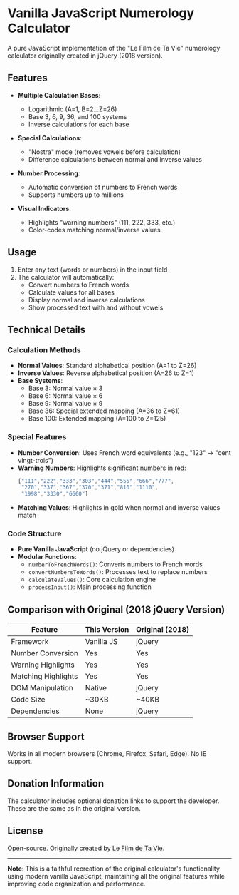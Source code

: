 # Vanilla JavaScript Numerology Calculator

A pure JavaScript implementation of the "Le Film de Ta Vie" numerology calculator originally created in jQuery (2018 version).

## Features

- **Multiple Calculation Bases**:
  - Logarithmic (A=1, B=2...Z=26)
  - Base 3, 6, 9, 36, and 100 systems
  - Inverse calculations for each base

- **Special Calculations**:
  - "Nostra" mode (removes vowels before calculation)
  - Difference calculations between normal and inverse values

- **Number Processing**:
  - Automatic conversion of numbers to French words
  - Supports numbers up to millions

- **Visual Indicators**:
  - Highlights "warning numbers" (111, 222, 333, etc.)
  - Color-codes matching normal/inverse values

## Usage

1. Enter any text (words or numbers) in the input field
2. The calculator will automatically:
   - Convert numbers to French words
   - Calculate values for all bases
   - Display normal and inverse calculations
   - Show processed text with and without vowels

## Technical Details

### Calculation Methods

- **Normal Values**: Standard alphabetical position (A=1 to Z=26)
- **Inverse Values**: Reverse alphabetical position (A=26 to Z=1)
- **Base Systems**:
  - Base 3: Normal value × 3
  - Base 6: Normal value × 6
  - Base 9: Normal value × 9
  - Base 36: Special extended mapping (A=36 to Z=61)
  - Base 100: Extended mapping (A=100 to Z=125)

### Special Features

- **Number Conversion**: Uses French word equivalents (e.g., "123" → "cent vingt-trois")
- **Warning Numbers**: Highlights significant numbers in red:
  ```js
  ["111","222","333","303","444","555","666","777",
   "270","337","367","370","371","810","1110",
   "1998","3330","6660"]
  ```
- **Matching Values**: Highlights in gold when normal and inverse values match

### Code Structure

- **Pure Vanilla JavaScript** (no jQuery or dependencies)
- **Modular Functions**:
  - `numberToFrenchWords()`: Converts numbers to French words
  - `convertNumbersToWords()`: Processes text to replace numbers
  - `calculateValues()`: Core calculation engine
  - `processInput()`: Main processing function

## Comparison with Original (2018 jQuery Version)

| Feature               | This Version | Original (2018) |
|-----------------------|--------------|-----------------|
| Framework             | Vanilla JS   | jQuery          |
| Number Conversion     | Yes          | Yes             |
| Warning Highlights    | Yes          | Yes             |
| Matching Highlights   | Yes          | Yes             |
| DOM Manipulation      | Native       | jQuery          |
| Code Size             | ~30KB        | ~40KB           |
| Dependencies         | None         | jQuery          |

## Browser Support

Works in all modern browsers (Chrome, Firefox, Safari, Edge). No IE support.

## Donation Information

The calculator includes optional donation links to support the developer. These are the same as in the original version.

## License

Open-source. Originally created by [Le Film de Ta Vie](https://web.archive.org/web/20181206102313/https%3A%2F%2Flefilmdetavie.nexgate.ch%2F).

---

**Note**: This is a faithful recreation of the original calculator's functionality using modern vanilla JavaScript, maintaining all the original features while improving code organization and performance.
```